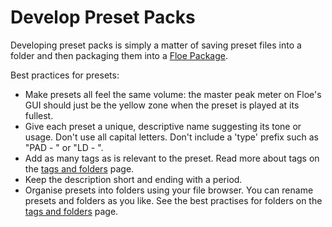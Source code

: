 <!--
SPDX-FileCopyrightText: 2024 Sam Windell
SPDX-License-Identifier: GPL-3.0-or-later
-->

# Develop Preset Packs

Developing preset packs is simply a matter of saving preset files into a folder and then packaging them into a [Floe Package](./packaging.md).

Best practices for presets:
- Make presets all feel the same volume: the master peak meter on Floe's GUI should just be the yellow zone when the preset is played at its fullest.
- Give each preset a unique, descriptive name suggesting its tone or usage. Don't use all capital letters. Don't include a 'type' prefix such as "PAD - " or "LD - ".
- Add as many tags as is relevant to the preset. Read more about tags on the [tags and folders](./tags-and-folders.md) page.
- Keep the description short and ending with a period.
- Organise presets into folders using your file browser. You can rename presets and folders as you like. See the best practises for folders on the [tags and folders](./tags-and-folders.md) page.
